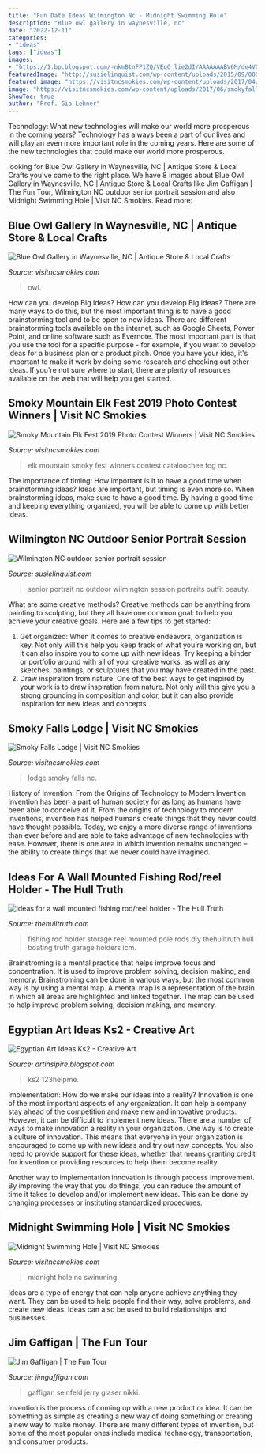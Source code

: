 ```yaml
---
title: "Fun Date Ideas Wilmington Nc - Midnight Swimming Hole"
description: "Blue owl gallery in waynesville, nc"
date: "2022-12-11"
categories:
- "ideas"
tags: ["ideas"]
images:
- "https://1.bp.blogspot.com/-nkmBtnFP1ZQ/VEqG_lie2dI/AAAAAAABV6M/de4VQ4YYd2c/s1600/Egyptian+Homework.jpg"
featuredImage: "http://susielinquist.com/wp-content/uploads/2015/09/0003wilmington-nc-senior-pictures.jpg"
featured_image: "https://visitncsmokies.com/wp-content/uploads/2017/04/midnight-hole1-e1589980476638.jpg"
image: "https://visitncsmokies.com/wp-content/uploads/2017/06/smokyfallslodge.jpg"
ShowToc: true
author: "Prof. Gia Lehner"
---
```



Technology: What new technologies will make our world more prosperous in the coming years?
Technology has always been a part of our lives and will play an even more important role in the coming years. Here are some of the new technologies that could make our world more prosperous.

	

		
looking for Blue Owl Gallery in Waynesville, NC | Antique Store &amp; Local Crafts you've came to the right place. We have 8 Images about Blue Owl Gallery in Waynesville, NC | Antique Store &amp; Local Crafts like Jim Gaffigan | The Fun Tour, Wilmington NC outdoor senior portrait session and also Midnight Swimming Hole | Visit NC Smokies. Read more:
		
    
## Blue Owl Gallery In Waynesville, NC | Antique Store &amp; Local Crafts

<img loading=lazy src="https://visitncsmokies.com/wp-content/uploads/2017/06/blue-owl-gallery_optimized.jpg" onerror="this.onerror=null;this.src='https://tse3.mm.bing.net/th?id=OIP.RHG5AReNORvoHpwjM8fg3QHaE7&amp;pid=15.1';" alt="Blue Owl Gallery in Waynesville, NC | Antique Store &amp; Local Crafts">

_Source: visitncsmokies.com_

>owl. 

	

How can you develop Big Ideas?
How can you develop Big Ideas? There are many ways to do this, but the most important thing is to have a good brainstorming tool and to be open to new ideas. There are different brainstorming tools available on the internet, such as Google Sheets, Power Point, and online software such as Evernote. The most important part is that you use the tool for a specific purpose - for example, if you want to develop ideas for a business plan or a product pitch. Once you have your idea, it's important to make it work by doing some research and checking out other ideas. If you're not sure where to start, there are plenty of resources available on the web that will help you get started.

    
## Smoky Mountain Elk Fest 2019 Photo Contest Winners | Visit NC Smokies

<img loading=lazy src="https://visitncsmokies.com/wp-content/uploads/2019/09/SMEF-Adrienne-Rainy-1920x1080.jpg" onerror="this.onerror=null;this.src='https://tse4.mm.bing.net/th?id=OIP.lIHW7Y7eSl8AuGmos1i1lQHaEK&amp;pid=15.1';" alt="Smoky Mountain Elk Fest 2019 Photo Contest Winners | Visit NC Smokies">

_Source: visitncsmokies.com_

>elk mountain smoky fest winners contest cataloochee fog nc. 

	

The importance of timing: How important is it to have a good time when brainstorming ideas?
Ideas are important, but timing is even more so. When brainstorming ideas, make sure to have a good time. By having a good time and keeping everything organized, you will be able to come up with better ideas.

    
## Wilmington NC Outdoor Senior Portrait Session

<img loading=lazy src="http://susielinquist.com/wp-content/uploads/2015/09/0003wilmington-nc-senior-pictures.jpg" onerror="this.onerror=null;this.src='https://tse4.mm.bing.net/th?id=OIP.y4rN2JryHbte8seJ16kaYQHaLG&amp;pid=15.1';" alt="Wilmington NC outdoor senior portrait session">

_Source: susielinquist.com_

>senior portrait nc outdoor wilmington session portraits outfit beauty. 

	

What are some creative methods?
Creative methods can be anything from painting to sculpting, but they all have one common goal: to help you achieve your creative goals. Here are a few tips to get started: 
1. Get organized: When it comes to creative endeavors, organization is key. Not only will this help you keep track of what you’re working on, but it can also inspire you to come up with new ideas. Try keeping a binder or portfolio around with all of your creative works, as well as any sketches, paintings, or sculptures that you may have created in the past. 
2. Draw inspiration from nature: One of the best ways to get inspired by your work is to draw inspiration from nature. Not only will this give you a strong grounding in composition and color, but it can also provide inspiration for new ideas and concepts.

    
## Smoky Falls Lodge | Visit NC Smokies

<img loading=lazy src="https://visitncsmokies.com/wp-content/uploads/2017/06/smokyfallslodge.jpg" onerror="this.onerror=null;this.src='https://tse2.mm.bing.net/th?id=OIP.7tZ3srFij5VtH5Bj_UnB-gHaE7&amp;pid=15.1';" alt="Smoky Falls Lodge | Visit NC Smokies">

_Source: visitncsmokies.com_

>lodge smoky falls nc. 

	

History of Invention: From the Origins of Technology to Modern Invention
Invention has been a part of human society for as long as humans have been able to conceive of it. From the origins of technology to modern inventions, invention has helped humans create things that they never could have thought possible. Today, we enjoy a more diverse range of inventions than ever before and are able to take advantage of new technologies with ease. However, there is one area in which invention remains unchanged – the ability to create things that we never could have imagined.

    
## Ideas For A Wall Mounted Fishing Rod/reel Holder - The Hull Truth

<img loading=lazy src="https://www.thehulltruth.com/attachment.php?attachmentid=140444&amp;stc=1&amp;d=1289649985" onerror="this.onerror=null;this.src='https://tse1.mm.bing.net/th?id=OIP.QGKeO9KM5GuSlIKMR0f5JQHaFj&amp;pid=15.1';" alt="Ideas for a wall mounted fishing rod/reel holder - The Hull Truth">

_Source: thehulltruth.com_

>fishing rod holder storage reel mounted pole rods diy thehulltruth hull boating truth garage holders icm. 

	

Brainstroming is a mental practice that helps improve focus and concentration. It is used to improve problem solving, decision making, and memory. Brainstroming can be done in various ways, but the most common way is by using a mental map. A mental map is a representation of the brain in which all areas are highlighted and linked together. The map can be used to help improve problem solving, decision making, and memory.

    
## Egyptian Art Ideas Ks2 - Creative Art

<img loading=lazy src="https://1.bp.blogspot.com/-nkmBtnFP1ZQ/VEqG_lie2dI/AAAAAAABV6M/de4VQ4YYd2c/s1600/Egyptian+Homework.jpg" onerror="this.onerror=null;this.src='https://tse1.mm.bing.net/th?id=OIP.TcwCAMCbZh2xc5hEjZVYbwHaEo&amp;pid=15.1';" alt="Egyptian Art Ideas Ks2 - Creative Art">

_Source: artinsipire.blogspot.com_

>ks2 123helpme. 

	

Implementation: How do we make our ideas into a reality?
Innovation is one of the most important aspects of any organization. It can help a company stay ahead of the competition and make new and innovative products. However, it can be difficult to implement new ideas. There are a number of ways to make innovation a reality in your organization. 
One way is to create a culture of innovation. This means that everyone in your organization is encouraged to come up with new ideas and try out new concepts. You also need to provide support for these ideas, whether that means granting credit for invention or providing resources to help them become reality. 

Another way to implementation innovation is through process improvement. By improving the way that you do things, you can reduce the amount of time it takes to develop and/or implement new ideas. This can be done by changing processes or instituting standardized procedures.

    
## Midnight Swimming Hole | Visit NC Smokies

<img loading=lazy src="https://visitncsmokies.com/wp-content/uploads/2017/04/midnight-hole1-e1589980476638.jpg" onerror="this.onerror=null;this.src='https://tse2.mm.bing.net/th?id=OIP.ZP_RRqSjfAY9sKjbwKqDgwHaD_&amp;pid=15.1';" alt="Midnight Swimming Hole | Visit NC Smokies">

_Source: visitncsmokies.com_

>midnight hole nc swimming. 

	

Ideas are a type of energy that can help anyone achieve anything they want. They can be used to help people find their way, solve problems, and create new ideas. Ideas can also be used to build relationships and businesses.

    
## Jim Gaffigan | The Fun Tour

<img loading=lazy src="https://www.jimgaffigan.com/assets/img/pages/tft_share.jpg?1620570604" onerror="this.onerror=null;this.src='https://tse2.mm.bing.net/th?id=OIP.2jSAt2gsRWLZgVwCAmBd4AHaD4&amp;pid=15.1';" alt="Jim Gaffigan | The Fun Tour">

_Source: jimgaffigan.com_

>gaffigan seinfeld jerry glaser nikki. 

	

Invention is the process of coming up with a new product or idea. It can be something as simple as creating a new way of doing something or creating a new way to make money. There are many different types of invention, but some of the most popular ones include medical technology, transportation, and consumer products.

